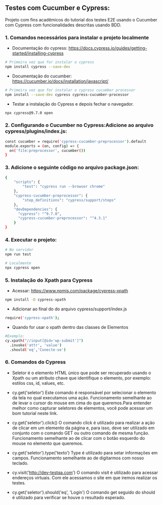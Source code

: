 ## Testes com Cucumber e Cypress:

Projeto com fins acadêmicos do tutorial dos testes E2E usando o Cucumber com Cypress com funcionalidades descritas usando BDD. 

### 1. Comandos necessários para instalar o projeto localmente

- Documentação do cypress: https://docs.cypress.io/guides/getting-started/installing-cypress

```bash
# Primeira vez que for instalar o cypress
npm install cypress --save-dev
```

- Documentação do cucumber: https://cucumber.io/docs/installation/javascript/

```bash
# Primeira vez que for instalar o cypress cucumber processor
npm install --save-dev cypress cypress-cucumber-processor
```
- Testar a instalação do Cypress e depois fechar o navegador.
```bash 
npx cypress@9.7.0 open
```

### 2. Configurando o Cucumber no Cypress:Adicione ao arquivo cypress/plugins/index.js:

```bash
const cucumber = require('cypress-cucumber-preprocessor').default
module.exports = (on, config) => {
  on('file:preprocessor', cucumber())
}
```

### 3. Adicione o seguinte código no arquivo package.json:

```bash
{
    "scripts": {
        "test": "cypress run --browser chrome"
    },
    "cypress-cucumber-preprocessor": {
        "step_definitions": "cypress/support/steps"
    },
    "devDependencies": {
      "cypress": "^9.7.0",
      "cypress-cucumber-preprocessor": "^4.3.1"
    }
}
```

### 4. Executar o projeto:

```bash
# No servidor
npm run test
```

```bash
# Localmente
npx cypress open
```

### 5. Instalação do Xpath para Cypress

- Acessar: https://www.npmjs.com/package/cypress-xpath

```bash
npm install -D cypress-xpath
```

- Adicionar ao final do do arquivo cypress/support/index.js

```bash
require('cypress-xpath');
```

- Quando for usar o xpath dentro das classes de Elementos

```bash
#Exemplo:
cy.xpath("//input[@id='wp-submit']")
  .invoke('attr', 'value')
  .should('eq','Conecte-se')
```
### 6. Comandos do Cypress

- Seletor é o elemento HTML único que pode ser recuperado usando o Xpath ou um atributo chave que identifique o elemento, por exemplo: estilos css, id, values, etc.

- cy.get('seletor')
Este comando é responsável por selecionar o elemento da tela no qual executamos uma ação. Funcionamento semelhante ao de levar o cursor do mouse em cima do que queremos.Para entender melhor como capturar seletores de elementos, você pode acessar um bom tutorial neste link.

- cy.get('seletor').click()
O comando click é utilizado para realizar a ação de clicar em um elemento da página e, para isso, deve ser utilizado em conjunto com o comando GET ou outro comando de mesma função. Funcionamento semelhante ao de clicar com o botão esquerdo do mouse no elemento que queremos.

- cy.get('seletor').type('texto')
Type é utilizado para setar informações em campos. Funcionamento semelhante ao de digitarmos com nosso teclado.

- cy.visit('http://dev-testqa.com')
O comando visit é utilizado para acessar endereços virtuais. Com ele acessamos o site em que iremos realizar os testes.

- cy.get('seletor').should('eq', 'Login') 
O comando get seguido do should é utilizado para verificar se houve o resultado esperado.